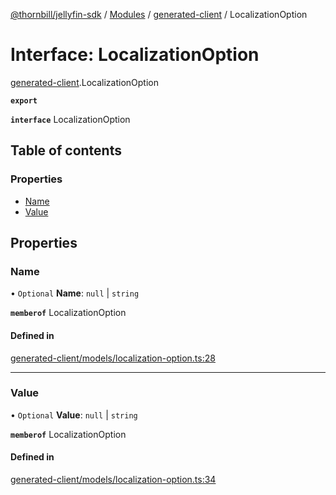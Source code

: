 [@thornbill/jellyfin-sdk](../README.md) / [Modules](../modules.md) / [generated-client](../modules/generated_client.md) / LocalizationOption

# Interface: LocalizationOption

[generated-client](../modules/generated_client.md).LocalizationOption

**`export`**

**`interface`** LocalizationOption

## Table of contents

### Properties

- [Name](generated_client.LocalizationOption.md#name)
- [Value](generated_client.LocalizationOption.md#value)

## Properties

### Name

• `Optional` **Name**: ``null`` \| `string`

**`memberof`** LocalizationOption

#### Defined in

[generated-client/models/localization-option.ts:28](https://github.com/thornbill/jellyfin-sdk-typescript/blob/eb13db7/src/generated-client/models/localization-option.ts#L28)

___

### Value

• `Optional` **Value**: ``null`` \| `string`

**`memberof`** LocalizationOption

#### Defined in

[generated-client/models/localization-option.ts:34](https://github.com/thornbill/jellyfin-sdk-typescript/blob/eb13db7/src/generated-client/models/localization-option.ts#L34)
